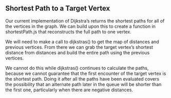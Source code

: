 ## Shortest Path to a Target Vertex

Our current implementation of Dijkstra’s returns the shortest paths for all of the vertices in the graph. We can build upon this to create a function in shortestPath.js that reconstructs the full path to one vertex.

We will need to make a call to dijkstras() to get the map of distances and previous vertices. From there we can grab the target vertex’s shortest distance from distances and build the entire path using the previous vertices.

We cannot do this while dijkstras() continues to calculate the paths, because we cannot guarantee that the first encounter of the target vertex is the shortest path. Doing it after all the paths have been evaluated covers the possibility that an alternate path later in the queue will be shorter than the first one, particularly when there are negative distances.
